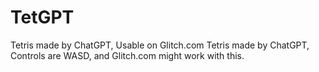 # TetGPT
Tetris made by ChatGPT, Usable on Glitch.com
Tetris made by ChatGPT, Controls are WASD, and Glitch.com might work with this.
